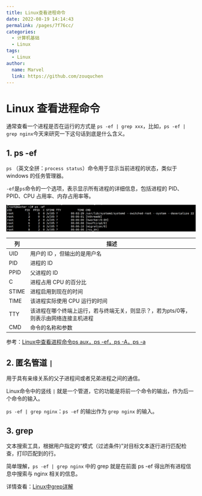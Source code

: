 ```yaml
---
title: Linux查看进程命令
date: 2022-08-19 14:14:43
permalink: /pages/7f76cc/
categories:
  - 计算机基础
  - Linux
tags:
  - Linux
author: 
  name: Marvel
  link: https://github.com/zouquchen
---
```

# Linux 查看进程命令

通常查看一个进程是否在运行的方式是 `ps -ef | grep xxx`，比如，`ps -ef | grep nginx`今天来研究一下这句话到底是什么含义。

## 1. ps -ef

`ps` （英文全拼：`process status`）命令用于显示当前进程的状态，类似于 windows 的任务管理器。

`-ef`是`ps`命令的一个选项，表示显示所有进程的详细信息，包括进程的 PID、PPID、CPU 占用率、内存占用率等。

![image-20220819141823142](https://raw.githubusercontent.com/zouquchen/Images/main/imgs2022/Linux-ps-ef.png)

| 列    | 描述                                                         |
| ----- | ------------------------------------------------------------ |
| UID   | 用户的 ID ，但输出的是用户名                                 |
| PID   | 进程的 ID                                                    |
| PPID  | 父进程的 ID                                                  |
| C     | 进程占用 CPU 的百分比                                        |
| STIME | 进程启用到现在的时间                                         |
| TIME  | 该进程实际使用 CPU 运行的时间                                |
| TTY   | 该进程在哪个终端上运行，若与终端无关，则显示？，若为pts/0等，则表示由网络连接主机进程 |
| CMD   | 命令的名称和参数                                             |

参考：[Linux中查看进程命令ps aux，ps -ef，ps -A，ps -a](https://blog.csdn.net/qq_36025814/article/details/122232571)

## 2. 匿名管道 `|`

用于具有亲缘关系的父子进程间或者兄弟进程之间的通信。

Linux命令中的竖线 `|` 就是一个管道，它的功能是将前一个命令的输出，作为后一个命令的输入。

`ps -ef | grep nginx`：`ps -ef` 的输出作为 `grep nginx` 的输入。

## 3. grep

文本搜索工具，根据用户指定的“模式（过滤条件)”对目标文本逐行进行匹配检查，打印匹配到的行。

简单理解，`ps -ef | grep nginx` 中的 grep 就是在前面 ps -ef 得出所有进程信息中搜索与 nginx 相关的信息。

详情查看：[Linux中grep详解](https://blog.csdn.net/m0_50370837/article/details/125068528)